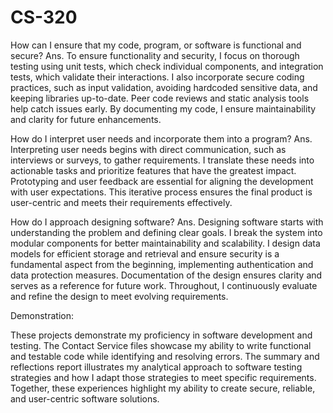 # CS-320

How can I ensure that my code, program, or software is functional and secure?
Ans. 
To ensure functionality and security, I focus on thorough testing using unit tests, which check individual components, and integration tests, which validate their interactions. I also incorporate secure coding practices, such as input validation, avoiding hardcoded sensitive data, and keeping libraries up-to-date. Peer code reviews and static analysis tools help catch issues early. By documenting my code, I ensure maintainability and clarity for future enhancements.

How do I interpret user needs and incorporate them into a program?
Ans.
Interpreting user needs begins with direct communication, such as interviews or surveys, to gather requirements. I translate these needs into actionable tasks and prioritize features that have the greatest impact. Prototyping and user feedback are essential for aligning the development with user expectations. This iterative process ensures the final product is user-centric and meets their requirements effectively.

How do I approach designing software?
Ans.
Designing software starts with understanding the problem and defining clear goals. I break the system into modular components for better maintainability and scalability. I design data models for efficient storage and retrieval and ensure security is a fundamental aspect from the beginning, implementing authentication and data protection measures. Documentation of the design ensures clarity and serves as a reference for future work. Throughout, I continuously evaluate and refine the design to meet evolving requirements.

Demonstration: 

These projects demonstrate my proficiency in software development and testing. The Contact Service files showcase my ability to write functional and testable code while identifying and resolving errors. The summary and reflections report illustrates my analytical approach to software testing strategies and how I adapt those strategies to meet specific requirements. Together, these experiences highlight my ability to create secure, reliable, and user-centric software solutions.

